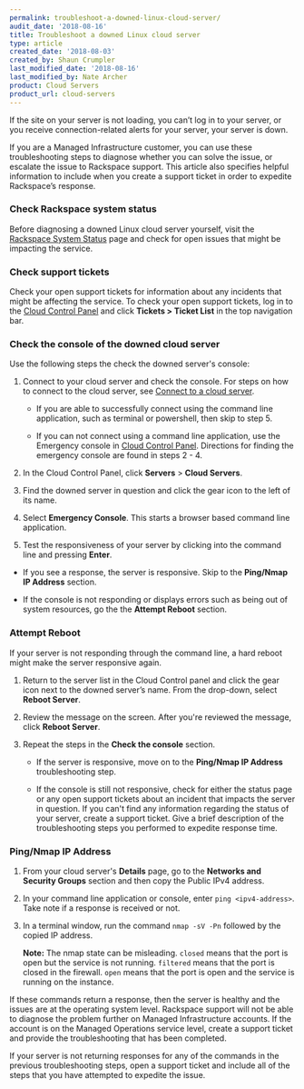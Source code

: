 ```yaml
---
permalink: troubleshoot-a-downed-linux-cloud-server/
audit_date: '2018-08-16'
title: Troubleshoot a downed Linux cloud server
type: article
created_date: '2018-08-03'
created_by: Shaun Crumpler
last_modified_date: '2018-08-16'
last_modified_by: Nate Archer
product: Cloud Servers
product_url: cloud-servers
---
```


If the site on your server is not loading, you can’t log in to your server, or you receive connection-related alerts for your server, your server is down. 

If you are a Managed Infrastructure customer, you can use these troubleshooting steps to diagnose whether you can solve the issue, or escalate the issue to Rackspace support. This article also specifies helpful information to include when you create a support ticket in order to expedite Rackspace’s response.


### Check Rackspace system status

Before diagnosing a downed Linux cloud server yourself, visit the [Rackspace System Status](https://rackspace.service-now.com/system_status/) page and check for open issues that might
be impacting the service.

### Check support tickets

Check your open support tickets for information about any incidents that might be affecting the service. To check
your open support tickets, log in to the [Cloud Control Panel](https://mycloud.rackspace.com/) and click
**Tickets > Ticket List** in the top navigation bar.

### Check the console of the downed cloud server

Use the following steps the check the downed server's console:

1. Connect to your cloud server and check the console. For steps on how to connect to the cloud server, see [Connect to a cloud server](/how-to/connect-to-a-cloud-server).  

   - If you are able to successfully connect using the command line application, such as terminal or powershell, then skip to step 5.

   - If you can not connect using a command line application, use the Emergency console in [Cloud Control Panel](https://mycloud.rackspace.com/). Directions for finding the emergency console are found in steps 2 - 4.

2. In the Cloud Control Panel, click **Servers** > **Cloud Servers**.

3. Find the downed server in question and click the gear icon to the left of its name.

4. Select **Emergency Console**. This starts a browser based command line application.

5. Test the responsiveness of your server by clicking into the command line and pressing **Enter**.

  - If you see a response, the server is responsive. Skip to the **Ping/Nmap IP Address** section.

  - If the console is not responding or displays errors such as being out of system resources, go the the **Attempt Reboot** section.


### Attempt Reboot

If your server is not responding through the command line, a hard reboot might make the server responsive again.

1. Return to the server list in the Cloud Control panel and click the gear icon next to the downed server’s name. From the drop-down, select **Reboot Server**.
2. Review the message on the screen. After you're reviewed the message, click **Reboot Server**.
3. Repeat the steps in the **Check the console** section.  

   - If the server is responsive, move on to the **Ping/Nmap IP Address** troubleshooting step.

   - If the console is still not responsive, check for either the status page or any open support tickets about an incident that impacts the server in question. If you can't find any information regarding the status of your server, create a support ticket. Give a brief description of the troubleshooting steps you performed to expedite response time.

### Ping/Nmap IP Address

1. From your cloud server's **Details** page, go to the **Networks and Security Groups** section and then copy the Public IPv4 address.

2. In your command line application or console, enter `ping <ipv4-address>`.  Take note if a response is received or not.

3. In a terminal window, run the command `nmap -sV -Pn` followed by the copied IP address. 

   **Note:** The nmap state can be misleading. `closed` means that the port is open but the service is not running. `filtered` means that the port is closed in the firewall. `open` means that the port is open and the service is running on the instance.

If these commands return a response, then the server is healthy and the issues are at the operating system level. Rackspace support will not be able to diagnose the problem further on Managed Infrastructure accounts. If the account is on the Managed Operations service level, create a support ticket and provide the troubleshooting that has been completed.

If your server is not returning responses for any of the commands in the previous troubleshooting steps, open a support ticket and include all of the steps that you have attempted to expedite the issue.
